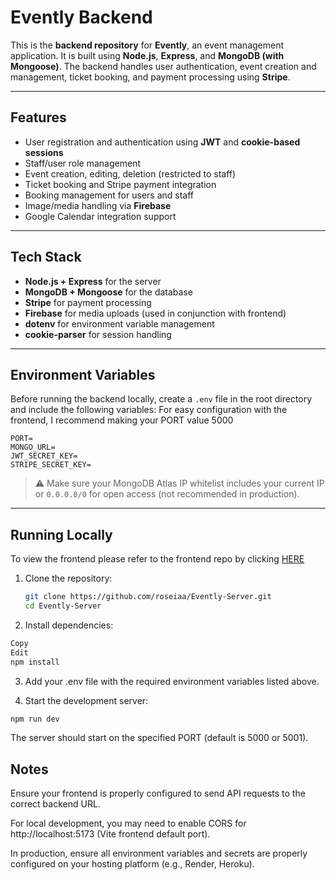# Evently Backend

This is the **backend repository** for **Evently**, an event management application. It is built using **Node.js**, **Express**, and **MongoDB (with Mongoose)**. The backend handles user authentication, event creation and management, ticket booking, and payment processing using **Stripe**.

---

## Features

- User registration and authentication using **JWT** and **cookie-based sessions**
- Staff/user role management
- Event creation, editing, deletion (restricted to staff)
- Ticket booking and Stripe payment integration
- Booking management for users and staff
- Image/media handling via **Firebase**
- Google Calendar integration support

---

## Tech Stack

- **Node.js + Express** for the server
- **MongoDB + Mongoose** for the database
- **Stripe** for payment processing
- **Firebase** for media uploads (used in conjunction with frontend)
- **dotenv** for environment variable management
- **cookie-parser** for session handling

---

## Environment Variables

Before running the backend locally, create a `.env` file in the root directory and include the following variables:
For easy configuration with the frontend, I recommend making your PORT value 5000
```
PORT=
MONGO_URL=
JWT_SECRET_KEY=
STRIPE_SECRET_KEY=
```

> ⚠️ Make sure your MongoDB Atlas IP whitelist includes your current IP or `0.0.0.0/0` for open access (not recommended in production).

---

## Running Locally
To view the frontend please refer to the frontend repo by clicking [HERE](https://github.com/roseiaa/Evently-Client/blob/main/README.md)

1. Clone the repository:

   ```bash
   git clone https://github.com/roseiaa/Evently-Server.git
   cd Evently-Server

2. Install dependencies:

  ```bash
  Copy
  Edit
  npm install
  ```
3. Add your .env file with the required environment variables listed above.
  

4. Start the development server:

```bash
npm run dev
```
The server should start on the specified PORT (default is 5000 or 5001).

## Notes
Ensure your frontend is properly configured to send API requests to the correct backend URL.

For local development, you may need to enable CORS for http://localhost:5173 (Vite frontend default port).

In production, ensure all environment variables and secrets are properly configured on your hosting platform (e.g., Render, Heroku).



